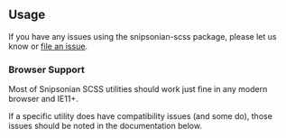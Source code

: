 ## Usage

If you have any issues using the snipsonian-scss package, please let us know or [file an issue](https://github.com/Kunstmaan/snipsonian/issues/new).

### Browser Support
Most of Snipsonian SCSS utilities should work just fine in any modern browser and IE11+.

If a specific utility does have compatibility issues (and some do), those issues should be noted in the documentation below.
